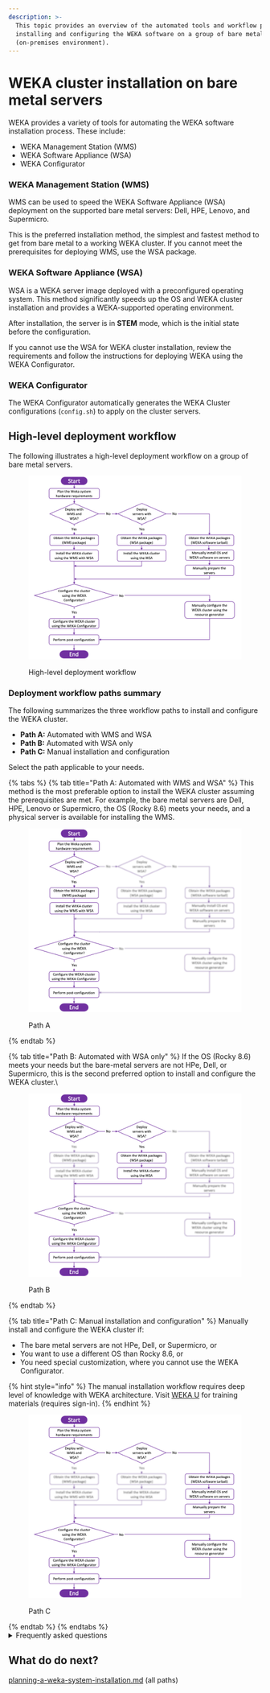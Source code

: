 ```yaml
---
description: >-
  This topic provides an overview of the automated tools and workflow paths for
  installing and configuring the WEKA software on a group of bare metal servers
  (on-premises environment).
---
```


# WEKA cluster installation on bare metal servers

WEKA provides a variety of tools for automating the WEKA software installation process. These include:

* WEKA Management Station (WMS)
* WEKA Software Appliance (WSA)
* WEKA Configurator

### WEKA Management Station (WMS)

WMS can be used to speed the WEKA Software Appliance (WSA) deployment on the supported bare metal servers: Dell, HPE, Lenovo, and Supermicro.

This is the preferred installation method, the simplest and fastest method to get from bare metal to a working WEKA cluster. If you cannot meet the prerequisites for deploying WMS, use the WSA package.

### WEKA Software Appliance (WSA)

WSA is a WEKA server image deployed with a preconfigured operating system. This method significantly speeds up the OS and WEKA cluster installation and provides a WEKA-supported operating environment.

After installation, the server is in **STEM** mode, which is the initial state before the configuration.

If you cannot use the WSA for WEKA cluster installation, review the requirements and follow the instructions for deploying WEKA using the WEKA Configurator.

### WEKA Configurator

The WEKA Configurator automatically generates the WEKA Cluster configurations (`config.sh`) to apply on the cluster servers.

## High-level deployment workflow

The following illustrates a high-level deployment workflow on a group of bare metal servers.

<figure><img src="../../.gitbook/assets/high_level_deployment_workflow.png" alt=""><figcaption><p>High-level deployment workflow</p></figcaption></figure>

### Deployment workflow paths summary

The following summarizes the three workflow paths to install and configure the WEKA cluster.

* **Path A:** Automated with WMS and WSA
* **Path B:** Automated with WSA only
* **Path C:** Manual installation and configuration

Select the path applicable to your needs.

{% tabs %}
{% tab title="Path A: Automated with WMS and WSA" %}
This method is the most preferable option to install the WEKA cluster assuming the prerequisites are met. For example, the bare metal servers are Dell, HPE, Lenovo or Supermicro, the OS (Rocky 8.6) meets your needs, and a physical server is available for installing the WMS.

<figure><img src="../../.gitbook/assets/workflow_path_A.png" alt=""><figcaption><p>Path A</p></figcaption></figure>
{% endtab %}

{% tab title="Path B: Automated with WSA only" %}
If the OS (Rocky 8.6) meets your needs but the bare-metal servers are not HPe, Dell, or Supermicro, this is the second preferred option to install and configure the WEKA cluster.\


<figure><img src="../../.gitbook/assets/workflow_path_B.png" alt=""><figcaption><p>Path B</p></figcaption></figure>
{% endtab %}

{% tab title="Path C: Manual installation and configuration" %}
Manually install and configure the WEKA cluster if:

* The bare metal servers are not HPe, Dell, or Supermicro, or
* You want to use a different OS than Rocky 8.6, or
* You need special customization, where you cannot use the WEKA Configurator.

{% hint style="info" %}
The manual installation workflow requires deep level of knowledge with WEKA architecture. Visit [WEKA U](https://learnweka.weka.io/learn/signin) for training materials (requires sign-in).
{% endhint %}

<figure><img src="../../.gitbook/assets/workflow_path_C.png" alt=""><figcaption><p>Path C</p></figcaption></figure>
{% endtab %}
{% endtabs %}

<details>

<summary>Frequently asked questions</summary>

1. What is the root password? Is this configurable, and can it be encrypted?
   * `WekaService`. It is encrypted in the kickstart file.
2. Can we choose the number of cores and containers to use?
   * Yes. During post-install configuration. See [Configure a WEKA cluster with the WEKA Configurator](./#2.-configure-a-weka-cluster-with-the-weka-configurator).
3. Will the ISO setup mirror RAID on the dual-boot SSDs?
   * Yes, automatically.
4. Can I set up WEKA with 8 SSDs per node even though I have 12 installed?
   * Not automatically. Pull the drives or manually adjust the configuration before running it (edit the `config.sh` output from `wekaconfig`).
5. What must be done to direct the ISO to set up for High Availability (HA)? How about no HA?
   * That’s determined in `wekaconfig`.
6. If there are multiple NIC cards (for WEKA and Ceph), how to choose the NICs to use for the WEKA backend server?
   * The WSA is not intended for that configuration directly. However, if you make them different subnets or networks, you can select the subnet to use. one, the other, or both.
7. With the ISO, are there different licensing processes? Or is it the standard to get cluster GUID and storage size and input it into the Weka webpage to get a license key and then input that key on the command prompt?
   * Licensing has not changed.
8. Does the ISO set up the IP address for Admin or the high-speed WEKA backend network?
   * The WMS will do that when it deploys the WSA.
9. What needs to be passed in to configure Ethernet or Infiniband?
   * Select the network type from the list in WMS.
10. Can all the parameters the ISO needs be in the script?
    * No. We use Ansible after installation to make the settings.
11. How do you use the kickstart file in the ISO?
    * Use the WMS. The `kickstart` file was written to work with WMS.
12. What additional settings must be configured on WEKA after the ISO installation?
    * There are no required settings that need to be manually set if you use the WMS.

</details>

## What do do next?

[planning-a-weka-system-installation.md](planning-a-weka-system-installation.md "mention") (all paths)
